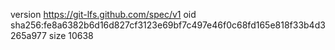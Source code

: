 version https://git-lfs.github.com/spec/v1
oid sha256:fe8a6382b6d16d827cf3123e69bf7c497e46f0c68fd165e818f33b4d3265a977
size 10638
